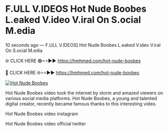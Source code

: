 # F.ULL V.IDEOS Hot Nude Boobes L.eaked V.ideo V.iral On S.ocial M.edia

10 seconds ago — F.ULL V.IDEOS] Hot Nude Boobes L.eaked V.ideo V.iral On S.ocial M.edia

🌐 CLICK HERE 🟢==►► https://hmhmed.com/hot-nude-boobes

🔴 CLICK HERE 🌐==►► https://hmhmed.com/hot-nude-boobes

[![Hot Nude Boobes](https://i.imgur.com/dJHk4Zq.gif)](https://hmhmed.com/hot-nude-boobes)

Hot Nude Boobes video took the internet by storm and amazed viewers on various social media platforms. Hot Nude Boobes, a young and talented digital creator, recently became famous thanks to this interesting video.

Hot Nude Boobes video instagram

Hot Nude Boobes video official twitter